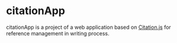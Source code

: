 # citationApp
citationApp is a project of a web application based on [Citation.js](https://citation.js.org/) for reference management in writing process.
